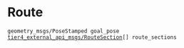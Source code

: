 # Route

<div class="highlight"><pre><code>geometry_msgs/PoseStamped goal_pose
<a href="../../../tier4_external_api_msgs/msg/RouteSection">tier4_external_api_msgs/RouteSection</a>[] route_sections
</code></pre></div>
